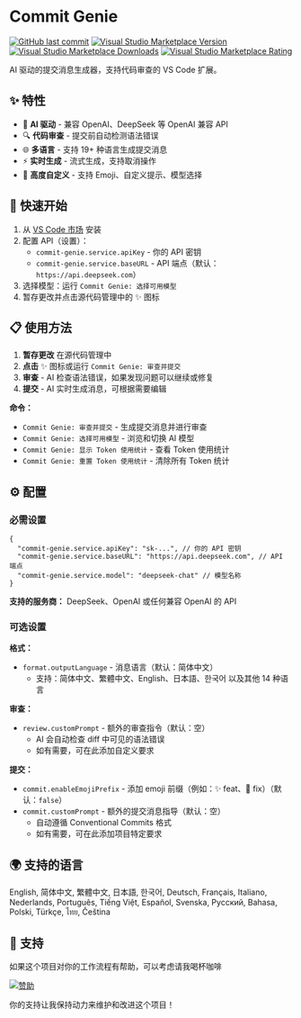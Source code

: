 # Commit Genie

[![GitHub last commit](https://img.shields.io/github/last-commit/joygqz/commit-genie?style=flat-square)](https://github.com/joygqz/commit-genie)
[![Visual Studio Marketplace Version](https://img.shields.io/visual-studio-marketplace/v/joygqz.commit-genie?style=flat-square)](https://marketplace.visualstudio.com/items?itemName=joygqz.commit-genie)
[![Visual Studio Marketplace Downloads](https://img.shields.io/visual-studio-marketplace/d/joygqz.commit-genie?style=flat-square)](https://marketplace.visualstudio.com/items?itemName=joygqz.commit-genie)
[![Visual Studio Marketplace Rating](https://img.shields.io/visual-studio-marketplace/r/joygqz.commit-genie?style=flat-square)](https://marketplace.visualstudio.com/items?itemName=joygqz.commit-genie&ssr=false#review-details)

AI 驱动的提交消息生成器，支持代码审查的 VS Code 扩展。

## ✨ 特性

- 🤖 **AI 驱动** - 兼容 OpenAI、DeepSeek 等 OpenAI 兼容 API
- 🔍 **代码审查** - 提交前自动检测语法错误
- 🌐 **多语言** - 支持 19+ 种语言生成提交消息
- ⚡ **实时生成** - 流式生成，支持取消操作
- 🎨 **高度自定义** - 支持 Emoji、自定义提示、模型选择

## 🚀 快速开始

1. 从 [VS Code 市场](https://marketplace.visualstudio.com/items?itemName=joygqz.commit-genie) 安装
2. 配置 API（设置）：
   - `commit-genie.service.apiKey` - 你的 API 密钥
   - `commit-genie.service.baseURL` - API 端点（默认：`https://api.deepseek.com`）
3. 选择模型：运行 `Commit Genie: 选择可用模型`
4. 暂存更改并点击源代码管理中的 ✨ 图标

## 📋 使用方法

1. **暂存更改** 在源代码管理中
2. **点击** ✨ 图标或运行 `Commit Genie: 审查并提交`
3. **审查** - AI 检查语法错误，如果发现问题可以继续或修复
4. **提交** - AI 实时生成消息，可根据需要编辑

**命令：**
- `Commit Genie: 审查并提交` - 生成提交消息并进行审查
- `Commit Genie: 选择可用模型` - 浏览和切换 AI 模型
- `Commit Genie: 显示 Token 使用统计` - 查看 Token 使用统计
- `Commit Genie: 重置 Token 使用统计` - 清除所有 Token 统计

## ⚙️ 配置

### 必需设置

```jsonc
{
  "commit-genie.service.apiKey": "sk-...", // 你的 API 密钥
  "commit-genie.service.baseURL": "https://api.deepseek.com", // API 端点
  "commit-genie.service.model": "deepseek-chat" // 模型名称
}
```

**支持的服务商：** DeepSeek、OpenAI 或任何兼容 OpenAI 的 API

### 可选设置

**格式：**
- `format.outputLanguage` - 消息语言（默认：简体中文）
  - 支持：简体中文、繁體中文、English、日本語、한국어 以及其他 14 种语言

**审查：**
- `review.customPrompt` - 额外的审查指令（默认：空）
  - AI 会自动检查 diff 中可见的语法错误
  - 如有需要，可在此添加自定义要求

**提交：**
- `commit.enableEmojiPrefix` - 添加 emoji 前缀（例如：✨ feat、🐛 fix）（默认：`false`）
- `commit.customPrompt` - 额外的提交消息指导（默认：空）
  - 自动遵循 Conventional Commits 格式
  - 如有需要，可在此添加项目特定要求

## 🌍 支持的语言

English, 简体中文, 繁體中文, 日本語, 한국어, Deutsch, Français, Italiano, Nederlands, Português, Tiếng Việt, Español, Svenska, Русский, Bahasa, Polski, Türkçe, ไทย, Čeština

## 💖 支持

如果这个项目对你的工作流程有帮助，可以考虑请我喝杯咖啡

[![赞助](https://img.shields.io/badge/Sponsor-Support_Author-946ce6?style=for-the-badge&logo=github-sponsors)](https://afdian.com/a/joygqz)

你的支持让我保持动力来维护和改进这个项目！
